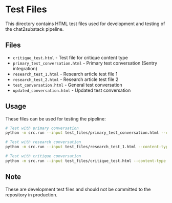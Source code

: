 # Test Files

This directory contains HTML test files used for development and testing of the chat2substack pipeline.

## Files

- `critique_test.html` - Test file for critique content type
- `primary_test_conversation.html` - Primary test conversation (Sentry integration)
- `research_test_1.html` - Research article test file 1
- `research_test_2.html` - Research article test file 2
- `test_conversation.html` - General test conversation
- `updated_conversation.html` - Updated test conversation

## Usage

These files can be used for testing the pipeline:

```bash
# Test with primary conversation
python -m src.run --input test_files/primary_test_conversation.html --content-type technical_journal

# Test with research conversation
python -m src.run --input test_files/research_test_1.html --content-type research_article

# Test with critique conversation
python -m src.run --input test_files/critique_test.html --content-type critique
```

## Note

These are development test files and should not be committed to the repository in production.
